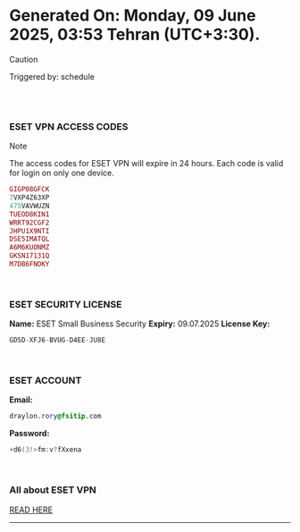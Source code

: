 # Generated On: Monday, 09 June 2025, 03:53 Tehran (UTC+3:30).

> [!CAUTION]
> Triggered by: schedule

<br><br>

### ESET VPN ACCESS CODES

> [!NOTE]
> The access codes for ESET VPN will expire in 24 hours.
> Each code is valid for login on only one device.

```ruby
GIGP08GFCK
7VXP4Z63XP
475VAVWUZN
TUEOD8KIN1
WRRT92CGF2
JHPU1X9NTI
DSE5IMATQL
A6M6KUONMZ
GKSN17131Q
M7DB6FNOKY
```

<br>

### ESET SECURITY LICENSE

**Name:** ESET Small Business Security
**Expiry:** 09.07.2025
**License Key:**

```POV-Ray SDL
GD5D-XFJ6-BVUG-D4EE-JU8E
```

<br>

### ESET ACCOUNT

**Email:**

```CSS
draylon.rory@fsitip.com
```

**Password:**

```POV-Ray SDL
+d6(3!>fm:v?fXxena
```

<br>

### All about ESET VPN

[READ HERE](https://t.me/F_NiREvil/2113)

---

<br><br>

